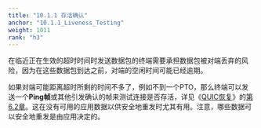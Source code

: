 ```yaml
---
title: "10.1.1 存活确认"
anchor: "10.1.1_Liveness_Testing"
weight: 1011
rank: "h3"
---
```


在临近正在生效的超时时间时发送数据包的终端需要承担数据包被对端丢弃的风险，因为在这些数据包到达之前，对端的空闲时间可能已经逾期。

如果对端可能距离超时所剩的时间不多了，例如不到一个PTO，那么终端可以发送一个**Ping帧**或其他引发确认的帧来测试连接是否存活，详见《[QUIC恢复](../RFC9002_Chinese_Simplified)》的[第6.2章](../RFC9002_Chinese_Simplified/#6.2_Probe_Timeout)。这在没有可用的应用数据以供安全地重发时尤其有用。注意，哪些数据可以安全地重发是由应用决定的。
